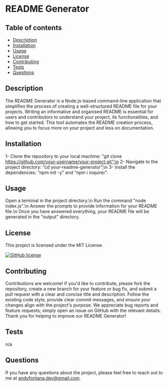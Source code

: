 # README Generator

## Table of contents
- [Description](#description)
- [Installation](#installation)
- [Usage](#usage)
- [License](#license)
- [Contributing](#contributing)
- [Tests](#tests)
- [Questions](#questions)
  
## Description
The README Generator is a Node.js-based command-line application that simplifies the process of creating a well-structured README file for your projects. Writing an informative and organised README is essential for users and contributors to understand your project, its functionalities, and how to get started. This tool automates the README creation process, allowing you to focus more on your project and less on documentation.

## Installation
1- Clone the repository to your local machine: "git clone https://github.com/your-username/your-project.git”;\n 2- Navigate to the project directory: “cd your-readme-generator”;\n 3- Install the dependencies: “npm init -y” and “npm i inquirer”.

## Usage
Open a terminal in the project directory.\n Run the command "node index.js".\n Answer the prompts to provide information for your README file.\n Once you have answered everything, your README file will be generated in the "output" directory.

## License
This project is licensed under the MIT License.

[![GitHub license](https://img.shields.io/badge/license-MIT-blue.svg)](https://github.com/AndyFt/readme-generator/blob/master/LICENSE)

## Contributing
Contributions are welcome! If you'd like to contribute, please fork the repository, create a new branch for your feature or bug fix, and submit a pull request with a clear and concise title and description. Follow the existing code style, provide clear commit messages, and ensure your changes align with the project's purpose. We appreciate bug reports and feature requests; simply open an issue on GitHub with the relevant details. Thank you for helping to improve our README Generator!

## Tests
n/a

## Questions
If you have any questions about the project, please feel free to reach out to me at [andyfontana.dev@gmail.com](mailto:andyfontana.dev@gmail.com).
